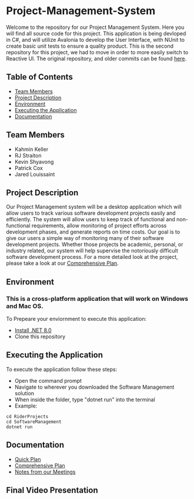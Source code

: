 # Project-Management-System
Welcome to the repository for our Project Management System. Here you will find all source code for this project. This application is being devloped in C#, and will utilize
Avalonia to develop the User Interface, with NUnit to create basic unit tests to ensure a quality product. This is the second repository for this project, we had to move in order to
more easily switch to Reactive UI. The original repository, and older commits can be found [here](https://github.com/straitonrj/Project-Management-System).

## Table of Contents
- [Team Members](#team-members)
- [Project Description](#project-description)
- [Environment](#environment)
- [Executing the Application](#executing-the-application)
- [Documentation](#documentation)

## Team Members
- Kahmin Keller
- RJ Straiton
- Kevin Shyavong
- Patrick Cox
- Jared Louissaint

## Project Description
Our Project Management system will be a desktop application which will allow users to track various software development projects easily and efficiently. The system will allow users to keep track of 
functional and non-functional requirements, allow monitoring of project efforts across development phases, and generate reports on time costs. Our goal is to give our users a simple way of monitoring 
many of their software development projects. Whether those projects be academic, personal, or industry related, our system will help supervise the notoriously difficult software development process. 
For a more detailed look at the project, please take a look at our [Comprehensive Plan](./documentation/ComprehensivePlan.pdf). 

## Environment
### This is a cross-platform application that will work on Windows and Mac OS. 

To Prepeare your enviornment to execute this application:
- [Install .NET 8.0](https://dotnet.microsoft.com/en-us/download)
- Clone this repository

## Executing the Application
To execute the application follow these steps:
- Open the command prompt
- Navigate to wherever you downloaded the Software Management solution
- When inside the folder, type "dotnet run" into the terminal
- Example:
```
cd RiderProjects
cd SoftwareManagement
dotnet run
```

## Documentation
- [Quick Plan](./Documents/QuickPlan.pdf)
- [Comprehensive Plan](./Documents/ComprehensivePlan.pdf)
- [Notes from our Meetings](./Documents/GroupNotes.pdf)

## Final Video Presentation


